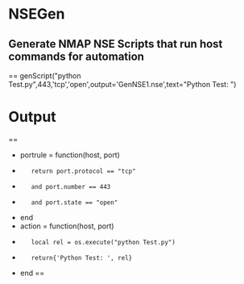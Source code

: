 # NSEGen
Generate NMAP NSE Scripts that run host commands for automation 
--
==
genScript("python Test.py",443,'tcp','open',output='GenNSE1.nse',text="Python Test: ")

# Output
==
- portrule = function(host, port)
-        return port.protocol == "tcp"
-        and port.number == 443
-        and port.state == "open"
- end
- action = function(host, port)
-        local rel = os.execute("python Test.py")
-        return{'Python Test: ', rel}
- end
==

